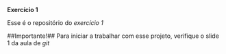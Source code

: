 **Exercício 1**

Esse é o repositório do *exercício 1*

##Importante!##
Para iniciar a trabalhar com esse projeto, verifique o slide 1 da aula de *git*
